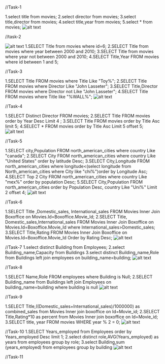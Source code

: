 //Task-1

1.select title from movies;
2.select director from movies;
3.select title,director from movies;
4.select title,year from movies;
5.select \* from movies;
![alt text](<Screenshot (11).png>)

//task-2

![alt text](<Screenshot (13).png>)
1.SELECT Title from movies where id=6;
2.SELECT Title from movies where year between 2000 and 2010;
3.SELECT Title from movies where year not between 2000 and 2010;
4.SELECT Title,Year FROM movies where id between 1 and 5;

//Task-3

1.SELECT Title FROM movies where Title Like "Toy%";
2.SELECT Title FROM movies where Director Like "John Lasseter";
3.SELECT Title,Director FROM movies where Director not Like "John Lasseter";
4.SELECT Title FROM movies where Title like "%WALL%";
![alt text](<Screenshot (14).png>)

//Task-4

1.SELECT Distinct Director FROM movies;
2.SELECT Title FROM movies order by Year Desc Limit 4 ;
3.SELECT Title FROM movies order by Title Asc limit 5;
4.SELECT \* FROM movies order by Title Asc Limit 5 offset 5;
![alt text](<Screenshot (15).png>)

//Task-5

1.SELECT city,Population FROM north_american_cities where country Like "canada";
2.SELECT City FROM north_american_cities where country Like "United States" order by latitude Desc;
3.SELECT City,Longitude FROM north_american_cities where longitude<(select longitude from North_american_cities where City like "chi%")order by Longitude Asc;
4.SELECT Top 2 City FROM north_american_cities where country Like "mex%" order by population Desc;
5.SELECT City,Population FROM north_american_cities order by Population Desc, country Like "Uni%" Limit 2 offset 4;
![alt text](<Screenshot (16).png>)

//Task-6

1.SELECT Title ,Domestic_sales, International_sales FROM Movies Inner Join Boxoffice on Movies.Id=Boxoffice.Movie_Id;
2.SELECT Title, Domestic_sales,International_sales FROM Movies Inner Join Boxoffice on Movies.Id=Boxoffice.Movie_Id where International_sales>Domestic_sales;
3.SELECT Title,Rating FROM Movies Inner Join Boxoffice on Movies.Id=Boxoffice.Movie_Id Order by Rating Desc;
![alt text](<Screenshot (17).png>)

//Task-7
1.select distinct Building from Employees;
2.select Building_name,Capacity from Buildings
3.select distinct Building_name,Role from Buildings left join employees on building_name=building;
![alt text](<Screenshot (20).png>)

//Task-8

1.SELECT Name,Role FROM employees where Building is Null;
2.SELECT Building_name from Buildings left join Employees on building_name=building where building is null
![alt text](<Screenshot (21).png>)

//Task-9

1.SELECT Title,((Domestic_sales+International_sales)/1000000) as combined_sales from Movies Inner join boxoffice on Id=Movie_id;
2.SELECT Title,Rating\*10 as percent from Movies Inner join boxoffice on Id=Movie_id;
3.SELECT title, year
FROM movies
WHERE year % 2 = 0;
![alt text](<Screenshot (22).png>)

//Task-10
1.SELECT Years_employed from Employees order by Years_employed Desc limit 1;
2.select distinct role,AVG(Years_employed) as years from employees group by role;
3.select Building,sum (years_employed) from employees group by building
![alt text](<Screenshot (23).png>)

//Task-11
